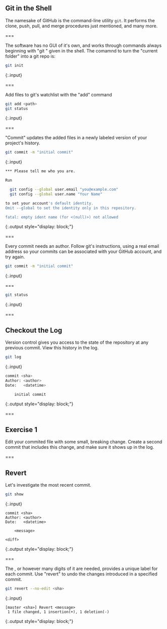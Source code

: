 ---
---

## Git in the Shell

The namesake of GitHub is the command-line utility `git`. It performs
the clone, push, pull, and merge procedures just mentioned, and many
more.

===

The software has no GUI of it's own, and works through commands always beginning with "git " given in the shell. The comamnd to turn the "current folder" into a git repo is:

~~~bash
git init
~~~
{:.input}

===

Add files to git's watchlist with the "add" command

~~~bash
git add <path>
git status
~~~
{:.input}

===

"Commit" updates the added files in a newly labeled version of your project's history.


~~~bash
git commit -m "initial commit"
~~~
{:.input}

~~~bash
*** Please tell me who you are.

Run

  git config --global user.email "you@example.com"
  git config --global user.name "Your Name"

to set your account's default identity.
Omit --global to set the identity only in this repository.

fatal: empty ident name (for <(null)>) not allowed
~~~
{:.output style="display: block;"}

===

Every commit needs an author. Follow git's instructions, using a
real email address so your commits can be associated with your
GitHub account, and try again.


~~~bash
git commit -m "initial commit"
~~~
{:.input}

===


~~~bash
git status
~~~
{:.input}

===

## Checkout the Log

Version control gives you access to the state of the repository at any previous commit. View this history in the log.


~~~bash
git log
~~~
{:.input}

~~~bash
commit <sha>
Author: <author>
Date:   <datetime>

    initial commit
~~~
{:.output style="display: block;"}

===

## Exercise 1

Edit your commited file with some small, breaking change. Create a second commit that includes this change, and make sure it shows up in the log.

===

## Revert

Let's investigate the most recent commit.


~~~bash
git show
~~~
{:.input}
~~~
commit <sha>
Author: <author>
Date:   <datetime>

    <message>

<diff>
~~~
{:.output style="display: block;"}

===

The <sha>, or however many digits of it are needed, provides a unique label for
each commit. Use "revert" to undo the changes introduced in a specified commit.


~~~bash
git revert --no-edit <sha>
~~~
{:.input}
~~~
[master <sha>] Revert <message>
 1 file changed, 1 insertion(+), 1 deletion(-)
~~~
{:.output style="display: block;"}
